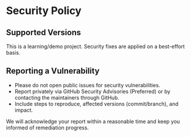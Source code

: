 # Security Policy

## Supported Versions

This is a learning/demo project. Security fixes are applied on a best-effort basis.

## Reporting a Vulnerability

- Please do not open public issues for security vulnerabilities.
- Report privately via GitHub Security Advisories (Preferred) or by contacting the maintainers through GitHub.
- Include steps to reproduce, affected versions (commit/branch), and impact.

We will acknowledge your report within a reasonable time and keep you informed of remediation progress.
